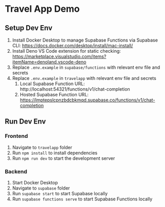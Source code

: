 # Travel App Demo

## Setup Dev Env

1. Install Docker Desktop to manage Supabase Functions via Supabase CLI: https://docs.docker.com/desktop/install/mac-install/
2. Install Deno VS Code extension for static checking: https://marketplace.visualstudio.com/items?itemName=denoland.vscode-deno
3. Replace `.env.example` in `supabase/functions` with relevant env file and secrets
4. Replace `.env.example` in `travelapp` with relevant env file and secrets
   1. Local Supabase Function URL: http://localhost:54321/functions/v1/chat-completion
   2. Hosted Supabase Function URL: https://lmptepslcpnzbdcbkmqd.supabase.co/functions/v1/chat-completion

## Run Dev Env

### Frontend

1. Navigate to `travelapp` folder
2. Run `npm install` to install dependencies
3. Run `npm run dev` to start the development server

### Backend

1. Start Docker Desktop
2. Navigate to `supabase` folder
3. Run `supabase start` to start Supabase locally
4. Run `supabase functions serve` to start Supabase Functions locally

